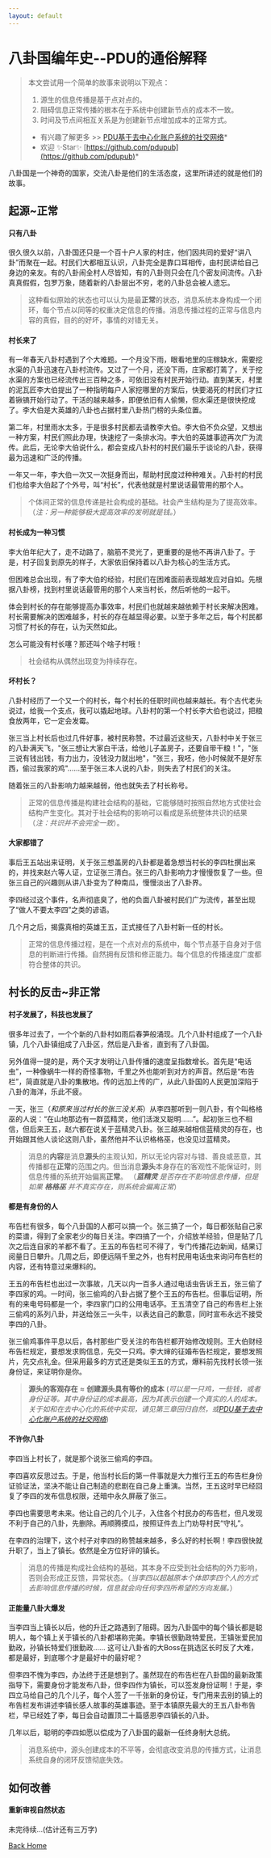 ```yaml
---
layout: default
---
```

# 八卦国编年史--PDU的通俗解释

>本文尝试用一个简单的故事来说明以下观点：
>1. 源生的信息传播是基于点对点的。
>2. 阻碍信息正常传播的根本在于系统中创建新节点的成本不一致。
>3. 时间及节点间相互关系是为创建新节点增加成本的正常方式。 
>* 有兴趣了解更多 >> [PDU基于去中心化账户系统的社交网络](https://pdu.pub)*
>* 欢迎 ✨Star✨ [https://github.com/pdupub](https://github.com/pdupub)*

八卦国是一个神奇的国家，交流八卦是他们的生活态度，这里所讲述的就是他们的故事。

## 起源~正常
#### 只有八卦
很久很久以前，八卦国还只是一个百十户人家的村庄，他们因共同的爱好“讲八卦”而聚在一起。村民们大都相互认识，八卦完全是靠口耳相传，由村民讲给自己身边的亲友。有的八卦闹全村人尽皆知，有的八卦则只会在几个密友间流传。八卦真真假假，包罗万象，随着新的八卦层出不穷，老的八卦总会被人遗忘。

> 这种看似原始的状态也可以认为是最**正常**的状态，消息系统本身构成一个闭环，每个节点以同等的权重决定信息的传播。消息传播过程的正常与信息内容的真假，目的的好坏，事情的对错无关。

#### 村长来了
有一年春天八卦村遇到了个大难题。一个月没下雨，眼看地里的庄稼缺水，需要挖水渠的八卦迅速在八卦村流传。又过了一个月，还没下雨，庄家都打蔫了，关于挖水渠的方案也已经流传出三百种之多，可依旧没有村民开始行动。直到某天，村里的泥瓦匠李大伯提出了一种指明每户人家挖哪里的方案后，快要渴死的村民们才扛着锹镐开始行动了。干活的越来越多，即便依旧有人偷懒，但水渠还是很快挖成了。李大伯是大英雄的八卦也占据村里八卦热门榜的头条位置。

第二年，村里雨水太多，于是很多村民都去请教李大伯。李大伯不负众望，又想出一种方案，村民们照此办理，快速挖了一条排水沟。李大伯的英雄事迹再次广为流传。此后，无论李大伯说什么，都会变成八卦村的村民们最乐于谈论的八卦，获得最为迅速和广泛的传播。

一年又一年，李大伯一次又一次挺身而出，帮助村民度过种种难关。八卦村的村民们也给李大伯起了个外号，叫“村长”，代表他就是村里说话最管用的那个人。

> 个体间正常的信息传递是社会构成的基础。社会产生结构是为了提高效率。（*注：另一种能够极大提高效率的发明就是钱。*）

#### 村长成为一种习惯
李大伯年纪大了，走不动路了，脑筋不灵光了，更重要的是他不再讲八卦了。于是，村子回复到原先的样子，大家依旧保持着以八卦为核心的生活方式。

但困难总会出现，有了李大伯的经验，村民们在困难面前表现越发应对自如。先根据八卦榜，找到村里说话最管用的那个人来当村长，然后听他的一起干。

体会到村长的存在能够提高办事效率，村民们也就越来越依赖于村长来解决困难。村长需要解决的困难越多，村长的存在越显得必要。以至于多年之后，每个村民都习惯了村长的存在，认为天然如此。

怎么可能没有村长噻？那还叫个啥子村哦！

> 社会结构从偶然出现变为持续存在。

#### 坏村长？
八卦村经历了一个又一个的村长，每个村长的任职时间也越来越长。有个古代老头说过，给我一个支点，我可以撬起地球。八卦村的第一个村长李大伯也说过，把粮食放两年，它一定会发霉。

张三当上村长后也过几件好事，被村民称赞。不过最近这些天，八卦村中关于张三的八卦满天飞，"张三想让大家白干活，给他儿子盖房子，还要自带干粮！"，"张三说有钱出钱，有力出力，没钱没力就出地"，"张三，我呸，他小时候就不是好东西，偷过我家的鸡"……至于张三本人说的八卦，则失去了村民们的关注。

随着张三的八卦影响力越来越弱，他也就失去了村长称号。

> 正常的信息传播是构建社会结构的基础，它能够随时按照自然地方式使社会结构产生变化。其对于社会结构的影响可以看成是系统整体共识的结果（*注：共识并不会完全一致*）。

#### 大家都错了
事后王五站出来证明，关于张三想盖房的八卦都是着急想当村长的李四杜撰出来的，并找来赵六等人证，立证张三清白。张三的八卦影响力才慢慢恢复了一些。但张三自己的兴趣则从讲八卦变为了种南瓜，慢慢淡出了八卦界。

李四经过这个事件，名声彻底臭了，他的负面八卦被村民们广为流传，甚至出现了“做人不要太李四”之类的谚语。

几个月之后，揭露真相的英雄王五，正式接任了八卦村新一任的村长。

> 正常的信息传播过程，是在一个点对点的系统中，每个节点基于自身对于信息的判断进行传播。自然拥有反馈和修正能力。每个信息的传播速度广度都符合整体的共识。

## 村长的反击~非正常
#### 村子发展了，科技也发展了
很多年过去了，一个个新的八卦村如雨后春笋般涌现。几个八卦村组成了一个八卦镇，几个八卦镇组成了八卦区，然后是八卦省，直到有了八卦国。

另外值得一提的是，两个天才发明让八卦传播的速度呈指数增长。首先是“电话虫”，一种像蜗牛一样的奇怪事物，千里之外也能听到对方的声音。然后是“布告栏”，简直就是八卦的集散地。传的远加上传的广，从此八卦国的人民更加深陷于八卦的海洋，乐此不疲。

一天，张三（*和原来当过村长的张三没关系*）从李四那听到一则八卦，有个叫格格巫的人说：“在山地那边有一群蓝精灵，他们活泼又聪明……”。起初张三也不相信，但后来王五，赵六都在说关于蓝精灵八卦。张三越来越相信蓝精灵的存在，也开始跟其他人谈论这则八卦，虽然他并不认识格格巫，也没见过蓝精灵。

> 消息的**内容**是消息**源头**的主观认知，所以无论内容对与错、善良或恶意，其传播都在**正常**的范围之内。但当消息**源头**本身存在的客观性不能保证时，则信息传播的系统开始偏离**正常**。
（***蓝精灵** 是否存在不影响信息传播，但是如果* ***格格巫** 并不真实存在，则系统会偏离正常*）

#### 都是有身份的人
布告栏有很多，每个八卦国的人都可以搞一个。张三搞了一个，每日都张贴自己家的菜谱，得到了全家老少的每日关注。李四搞了一个，介绍放羊经验，但是贴了几次之后连自家的羊都不看了。王五的布告栏可不得了，专门传播花边新闻，结果订阅量日日攀升。几周之后，即便远隔千里之外，也有村民用电话虫来询问布告栏的内容，还有特意过来爆料的。

王五的布告栏也出过一次事故，几天以内一百多人通过电话虫告诉王五，张三偷了李四家的鸡。一时间，张三偷鸡的八卦占据了整个王五的布告栏。但事后证明，所有的来电号码都是一个，李四家门口的公用电话亭。王五清空了自己的布告栏上张三偷鸡的系列八卦，并送给张三一头牛，以表达自己的歉意，同时宣布永远不接受李四的八卦。

张三偷鸡事件平息以后，各村那些广受关注的布告栏都开始修改规则。王大伯财经布告栏规定，要想发求购信息，先交一只鸡。李大婶的征婚布告栏规定，要想发照片，先交点礼金。但采用最多的方式还是类似王五的方式，爆料前先找村长领一张身份证，来证明你是你。

> **源头的客观存在** ≈ **创建源头具有等价的成本**
(*可以是一只鸡，一些钱，或者身份证等。其中身份证的成本最高，因为其表示创建一个真实的人的成本。关于如和在去中心化的系统中实现，请见第三章回归自然，或[PDU基于去中心化账户系统的社交网络](https://github.com/pdupub/Documentation/blob/master/zh-CN/WhitePaper.md)*)

#### 不许你八卦
李四当上村长了，就是那个说张三偷鸡的李四。

李四喜欢反思过去。于是，他当村长后的第一件事就是大力推行王五的布告栏身份证验证法，坚决不能让自己制造的悲剧在自己身上重演。当然，王五这时早已经回复了李四的发布信息权限，还暗中永久屏蔽了张三。

李四也需要思考未来。他让自己的几个儿子，入住各个村民办的布告栏，但凡发现不利于自己的八卦，先删除。再顺腾摸瓜，按照证件去上门劝导村民“守礼”。

在李四的治理下，这个村子对李四的称赞越来越多，多么好的村长啊！李四很快就升职了，当上了镇长。依然是全方位好评的镇长。

> 消息的传播是构成社会结构的基础，其本身不应受到社会结构的外力影响，否则会形成正反馈，异常状态。（*当李四以超越原本个体即李四个人的方式去影响信息传播的时候，信息就会向任何李四所希望的方向发展。*）

#### 正能量八卦大爆发
当李四当上镇长以后，他的升迁之路遇到了阻碍。因为八卦国中的每个镇长都是聪明人，每个镇上关于镇长的八卦都堪称完美。李镇长很勤政特爱民，王镇张爱民加勤政，孙镇长特爱们很勤政…… 这可让八卦省的大Boss在挑选区长时反了大难，都是最好，到底哪个才是最好中的最好呢？

但李四不愧为李四，办法终于还是想到了。虽然现在的布告栏在八卦国的最新政策指导下，需要身份才能发布八卦，但李四作为镇长，可以签发身份证啊！于是，李四立马给自己的几个儿子，每个人签了一千张新的身份证，专门用来去别的镇上的布告栏发布讲述李镇长感人故事的英雄事迹。至于本镇原先最大的王五八卦布告栏，早已经姓了李，每日会自动置顶二十篇感恩李四镇长的八卦。

几年以后，聪明的李四如愿以偿成为了八卦国的最新一任终身制大总统。

> 消息系统中，源头创建成本的不平等，会彻底改变消息的传播方式，让消息系统自身的闭环反馈彻底失效。

## 如何改善
#### 重新审视自然状态



未完待续...(估计还有三万字)


[Back Home](/)
